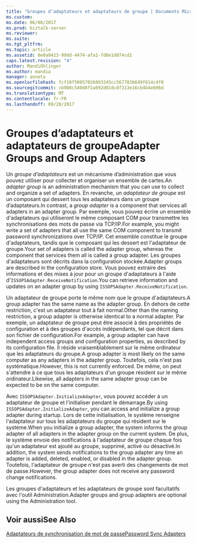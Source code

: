 ```yaml
---
title: "Groupes d’adaptateurs et adaptateurs de groupe | Documents Microsoft"
ms.custom: 
ms.date: 06/08/2017
ms.prod: biztalk-server
ms.reviewer: 
ms.suite: 
ms.tgt_pltfrm: 
ms.topic: article
ms.assetid: 0e0a9423-99dd-4474-afa1-fd8e1d074cd1
caps.latest.revision: "4"
author: MandiOhlinger
ms.author: mandia
manager: anneta
ms.openlocfilehash: fcf10f50857026893245cc567783b649f614c4f0
ms.sourcegitcommit: cb908c540d8f1a692d01dc8f313e16cb4b4e696d
ms.translationtype: MT
ms.contentlocale: fr-FR
ms.lasthandoff: 09/20/2017
---
```

# <a name="adapter-groups-and-group-adapters"></a><span data-ttu-id="1b2b4-102">Groupes d’adaptateurs et adaptateurs de groupe</span><span class="sxs-lookup"><span data-stu-id="1b2b4-102">Adapter Groups and Group Adapters</span></span>
<span data-ttu-id="1b2b4-103">Un *groupe d’adaptateurs* est un mécanisme d’administration que vous pouvez utiliser pour collecter et organiser un ensemble de cartes.</span><span class="sxs-lookup"><span data-stu-id="1b2b4-103">An *adapter group* is an administration mechanism that you can use to collect and organize a set of adapters.</span></span> <span data-ttu-id="1b2b4-104">En revanche, un *adaptateur de groupe* est un composant qui dessert tous les adaptateurs dans un groupe d’adaptateurs.</span><span class="sxs-lookup"><span data-stu-id="1b2b4-104">In contrast, a *group adapter* is a component that services all adapters in an adapter group.</span></span> <span data-ttu-id="1b2b4-105">Par exemple, vous pouvez écrire un ensemble d'adaptateurs qui utiliseront le même composant COM pour transmettre les synchronisations des mots de passe via TCP/IP.</span><span class="sxs-lookup"><span data-stu-id="1b2b4-105">For example, you might write a set of adapters that all use the same COM component to transmit password synchronizations over TCP/IP.</span></span> <span data-ttu-id="1b2b4-106">Cet ensemble constitue le groupe d'adaptateurs, tandis que le composant qui les dessert est l'adaptateur de groupe.</span><span class="sxs-lookup"><span data-stu-id="1b2b4-106">Your set of adapters is called the adapter group, whereas the component that services them all is called a group adapter.</span></span> <span data-ttu-id="1b2b4-107">Les groupes d'adaptateurs sont décrits dans la configuration stockée.</span><span class="sxs-lookup"><span data-stu-id="1b2b4-107">Adapter groups are described in the configuration store.</span></span> <span data-ttu-id="1b2b4-108">Vous pouvez extraire des informations et des mises à jour pour un groupe d'adaptateurs à l'aide d'`ISSOPSAdapter.ReceiveNotification`.</span><span class="sxs-lookup"><span data-stu-id="1b2b4-108">You can retrieve information and updates on an adapter group by using `ISSOPSAdapter.ReceiveNotification`.</span></span>  
  
 <span data-ttu-id="1b2b4-109">Un adaptateur de groupe porte le même nom que le groupe d'adaptateurs.</span><span class="sxs-lookup"><span data-stu-id="1b2b4-109">A group adapter has the same name as the adapter group.</span></span> <span data-ttu-id="1b2b4-110">En dehors de cette restriction, c'est un adaptateur tout à fait normal.</span><span class="sxs-lookup"><span data-stu-id="1b2b4-110">Other than the naming restriction, a group adapter is otherwise identical to a normal adapter.</span></span> <span data-ttu-id="1b2b4-111">Par exemple, un adaptateur de groupe peut être associé à des propriétés de configuration et à des groupes d'accès indépendants, tel que décrit dans son fichier de configuration.</span><span class="sxs-lookup"><span data-stu-id="1b2b4-111">For example, a group adapter can have independent access groups and configuration properties, as described by its configuration file.</span></span> <span data-ttu-id="1b2b4-112">Il réside vraisemblablement sur le même ordinateur que les adaptateurs du groupe.</span><span class="sxs-lookup"><span data-stu-id="1b2b4-112">A group adapter is most likely on the same computer as any adapters in the adapter group.</span></span> <span data-ttu-id="1b2b4-113">Toutefois, cela n'est pas systématique.</span><span class="sxs-lookup"><span data-stu-id="1b2b4-113">However, this is not currently enforced.</span></span> <span data-ttu-id="1b2b4-114">De même, on peut s'attendre à ce que tous les adaptateurs d'un groupe résident sur le même ordinateur.</span><span class="sxs-lookup"><span data-stu-id="1b2b4-114">Likewise, all adapters in the same adapter group can be expected to be on the same computer.</span></span>  
  
 <span data-ttu-id="1b2b4-115">Avec `ISSOPSAdapter.InitializeAdapter`, vous pouvez accéder à un adaptateur de groupe et l'initialiser pendant le démarrage.</span><span class="sxs-lookup"><span data-stu-id="1b2b4-115">By using `ISSOPSAdapter.InitializeAdapter`, you can access and initialize a group adapter during startup.</span></span> <span data-ttu-id="1b2b4-116">Lors de cette initialisation, le système renseigne l'adaptateur sur tous les adaptateurs du groupe qui résident sur le système.</span><span class="sxs-lookup"><span data-stu-id="1b2b4-116">When you initialize a group adapter, the system informs the group adapter of all adapters in the adapter group on the current system.</span></span> <span data-ttu-id="1b2b4-117">De plus, le système envoie des notifications à l'adaptateur de groupe chaque fois qu'un adaptateur est ajouté au groupe, supprimé, activé ou désactivé.</span><span class="sxs-lookup"><span data-stu-id="1b2b4-117">In addition, the system sends notifications to the group adapter any time an adapter is added, deleted, enabled, or disabled in the adapter group.</span></span> <span data-ttu-id="1b2b4-118">Toutefois, l'adaptateur de groupe n'est pas averti des changements de mot de passe.</span><span class="sxs-lookup"><span data-stu-id="1b2b4-118">However, the group adapter does not receive any password change notifications.</span></span>  
  
 <span data-ttu-id="1b2b4-119">Les groupes d'adaptateurs et les adaptateurs de groupe sont facultatifs avec l'outil Administration.</span><span class="sxs-lookup"><span data-stu-id="1b2b4-119">Adapter groups and group adapters are optional using the Administration tool.</span></span>  
  
## <a name="see-also"></a><span data-ttu-id="1b2b4-120">Voir aussi</span><span class="sxs-lookup"><span data-stu-id="1b2b4-120">See Also</span></span>  
 [<span data-ttu-id="1b2b4-121">Adaptateurs de synchronisation de mot de passe</span><span class="sxs-lookup"><span data-stu-id="1b2b4-121">Password Sync Adapters</span></span>](../core/password-sync-adapters.md)